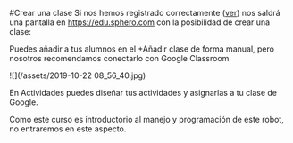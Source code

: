 #Crear una clase
Si nos hemos registrado correctamente ([ver](/registrarse.md)) nos saldrá una pantalla en https://edu.sphero.com con la posibilidad de crear una clase:

Puedes añadir a tus alumnos en el +Añadir clase de forma manual, pero nosotros recomendamos conectarlo con Google Classroom

![](/assets/2019-10-22 08_56_40.jpg)

En Actividades puedes diseñar tus actividades y asignarlas a tu clase de Google.

Como este curso es introductorio al manejo y programación de este robot, no entraremos en este aspecto.